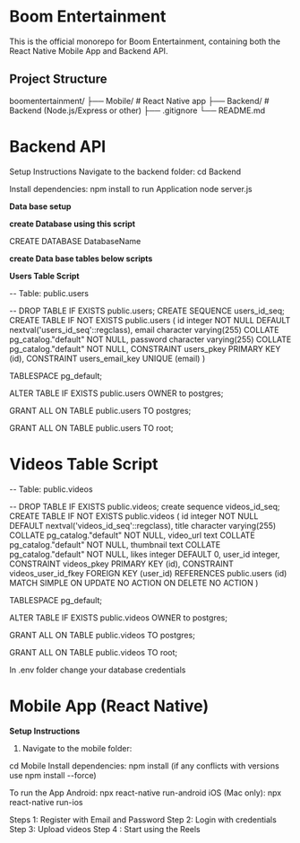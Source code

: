 
# Boom Entertainment

This is the official monorepo for Boom Entertainment, containing both the React Native Mobile App and Backend API.

## Project Structure

boomentertainment/
├── Mobile/ # React Native app
├── Backend/ # Backend (Node.js/Express or other)
├── .gitignore
└── README.md

# Backend API

Setup Instructions
Navigate to the backend folder:
  cd Backend
  
Install dependencies:
  npm install
to run Application 
  node server.js

**Data base setup**

**create Database using this script**

  CREATE DATABASE DatabaseName
  
**create Data base tables below scripts**

  **Users Table Script**
  
-- Table: public.users

-- DROP TABLE IF EXISTS public.users;
CREATE SEQUENCE users_id_seq;
CREATE TABLE IF NOT EXISTS public.users
(
    id integer NOT NULL DEFAULT nextval('users_id_seq'::regclass),
    email character varying(255) COLLATE pg_catalog."default" NOT NULL,
    password character varying(255) COLLATE pg_catalog."default" NOT NULL,
    CONSTRAINT users_pkey PRIMARY KEY (id),
    CONSTRAINT users_email_key UNIQUE (email)
)

TABLESPACE pg_default;

ALTER TABLE IF EXISTS public.users
    OWNER to postgres;

GRANT ALL ON TABLE public.users TO postgres;

GRANT ALL ON TABLE public.users TO root;

# Videos Table Script

-- Table: public.videos

-- DROP TABLE IF EXISTS public.videos;
create sequence videos_id_seq;
CREATE TABLE IF NOT EXISTS public.videos
(
    id integer NOT NULL DEFAULT nextval('videos_id_seq'::regclass),
    title character varying(255) COLLATE pg_catalog."default" NOT NULL,
    video_url text COLLATE pg_catalog."default" NOT NULL,
    thumbnail text COLLATE pg_catalog."default" NOT NULL,
    likes integer DEFAULT 0,
    user_id integer,
    CONSTRAINT videos_pkey PRIMARY KEY (id),
    CONSTRAINT videos_user_id_fkey FOREIGN KEY (user_id)
        REFERENCES public.users (id) MATCH SIMPLE
        ON UPDATE NO ACTION
        ON DELETE NO ACTION
)

TABLESPACE pg_default;

ALTER TABLE IF EXISTS public.videos
    OWNER to postgres;

GRANT ALL ON TABLE public.videos TO postgres;

GRANT ALL ON TABLE public.videos TO root;
  
In .env folder change your database credentials



# Mobile App (React Native)

**Setup Instructions**

1. Navigate to the mobile folder:

   
cd Mobile
Install dependencies:
  npm install (if any conflicts with versions use npm install --force)
  
To run the App
Android:
  npx react-native run-android
iOS (Mac only):
  npx react-native run-ios


Steps 1: Register with Email and Password 
Step 2: Login with credentials
Step 3: Upload videos
Step 4 : Start using the Reels
